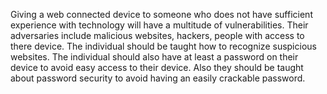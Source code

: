 Giving a web connected device to someone who does not have sufficient experience with technology will have a multitude of vulnerabilities. Their adversaries include malicious websites, hackers, people with access to there device. The individual should be taught how to recognize suspicious websites. The individual should also have at least a password on their device to avoid easy access to their device. Also they should be taught about password security to avoid having an easily crackable password. 
